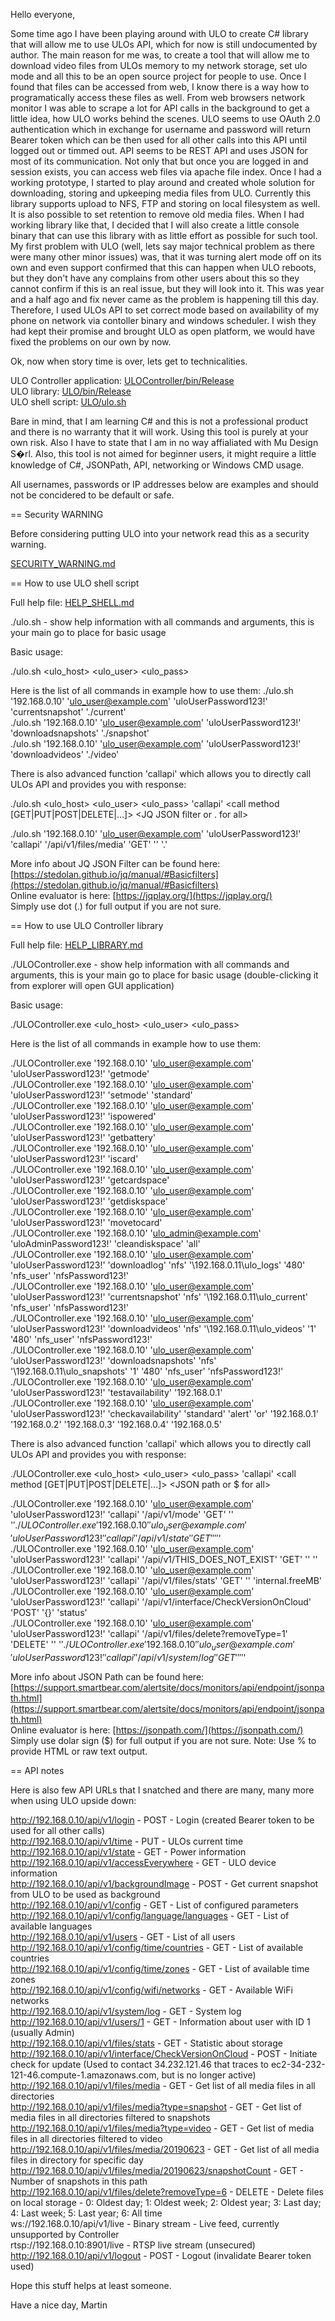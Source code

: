 Hello everyone,

Some time ago I have been playing around with ULO to create C# library that will allow me to use ULOs API, which for now is still undocumented by author. The main reason for me was, to create a tool that will allow me to download video files from ULOs memory to my network storage, set ulo mode and all this to be an open source project for people to use. Once I found that files can be accessed from web, I know there is a way how to programatically access these files as well. From web browsers network monitor I was able to scrape a lot for API calls in the background to get a little idea, how ULO works behind the scenes. ULO seems to use OAuth 2.0 authentication which in exchange for username and password will return Bearer token which can be then used for all other calls into this API until logged out or timmed out. API seems to be REST API and uses JSON for most of its communication. Not only that but once you are logged in and session exists, you can access web files via apache file index. Once I had a working prototype, I started to play around and created whole solution for downloading, storing and upkeeping media files from ULO. Currently this library supports upload to NFS, FTP and storing on local filesystem as well. It is also possible to set retention to remove old media files. When I had working library like that, I decided that I will also create a little console binary that can use this library with as little effort as possible for such tool. My first problem with ULO (well, lets say major technical problem as there were many other minor issues) was, that it was turning alert mode off on its own and even support confirmed that this can happen when ULO reboots, but they don't have any complains from other users about this so they cannot confirm if this is an real issue, but they will look into it. This was year and a half ago and fix never came as the problem is happening till this day. Therefore, I used ULOs API to set correct mode based on availability of my phone on network via contoller binary and windows scheduler. I wish they had kept their promise and brought ULO as open platform, we would have fixed the problems on our own by now.

Ok, now when story time is over, lets get to technicalities.

ULO Controller application: [ULOController/bin/Release](ULOController/bin/Release)  
ULO library: [ULO/bin/Release](ULO/bin/Release)  
ULO shell script: [ULO/ulo.sh](ULO/ulo.sh)  

Bare in mind, that I am learning C# and this is not a professional product and there is no warranty that it will work. Using this tool is purely at your own risk. Also I have to state that I am in no way affialiated with Mu Design S�rl. Also, this tool is not aimed for beginner users, it might require a little knowledge of C#, JSONPath, API, networking or Windows CMD usage.

All usernames, passwords or IP addresses below are examples and should not be concidered to be default or safe.

== Security WARNING

Before considering putting ULO into your network read this as a security warning.

[SECURITY_WARNING.md](SECURITY_WARNING.md)  

== How to use ULO shell script

Full help file: [HELP_SHELL.md](HELP_SHELL.md)  

./ulo.sh - show help information with all commands and arguments, this is your main go to place for basic usage

Basic usage:

./ulo.sh <ulo_host> <ulo_user> <ulo_pass> <action> <arg1> <argN>

Here is the list of all commands in example how to use them:
./ulo.sh '192.168.0.10' 'ulo_user@example.com' 'uloUserPassword123!' 'currentsnapshot' './current'  
./ulo.sh '192.168.0.10' 'ulo_user@example.com' 'uloUserPassword123!' 'downloadsnapshots' './snapshot'  
./ulo.sh '192.168.0.10' 'ulo_user@example.com' 'uloUserPassword123!' 'downloadvideos' './video'  

There is also advanced function 'callapi' which allows you to directly call ULOs API and provides you with response:

./ulo.sh <ulo_host> <ulo_user> <ulo_pass> 'callapi' <API path> <call method [GET|PUT|POST|DELETE|...]> <body this might be needed by API but is undocumented> <JQ JSON filter or . for all>

./ulo.sh '192.168.0.10' 'ulo_user@example.com' 'uloUserPassword123!' 'callapi' '/api/v1/files/media' 'GET' '' '.'

More info about JQ JSON Filter can be found here: [https://stedolan.github.io/jq/manual/#Basicfilters](https://stedolan.github.io/jq/manual/#Basicfilters)  
Online evaluator is here: [https://jqplay.org/](https://jqplay.org/)  
Simply use dot (.) for full output if you are not sure.

== How to use ULO Controller library

Full help file: [HELP_LIBRARY.md](HELP_LIBRARY.md)  

./ULOController.exe - show help information with all commands and arguments, this is your main go to place for basic usage (double-clicking it from explorer will open GUI application)

Basic usage:

./ULOController.exe <ulo_host> <ulo_user> <ulo_pass> <action> <arg1> <argN>

Here is the list of all commands in example how to use them:

./ULOController.exe '192.168.0.10' 'ulo_user@example.com' 'uloUserPassword123!' 'getmode'  
./ULOController.exe '192.168.0.10' 'ulo_user@example.com' 'uloUserPassword123!' 'setmode' 'standard'  
./ULOController.exe '192.168.0.10' 'ulo_user@example.com' 'uloUserPassword123!' 'ispowered'  
./ULOController.exe '192.168.0.10' 'ulo_user@example.com' 'uloUserPassword123!' 'getbattery'  
./ULOController.exe '192.168.0.10' 'ulo_user@example.com' 'uloUserPassword123!' 'iscard'  
./ULOController.exe '192.168.0.10' 'ulo_user@example.com' 'uloUserPassword123!' 'getcardspace'  
./ULOController.exe '192.168.0.10' 'ulo_user@example.com' 'uloUserPassword123!' 'getdiskspace'  
./ULOController.exe '192.168.0.10' 'ulo_user@example.com' 'uloUserPassword123!' 'movetocard'  
./ULOController.exe '192.168.0.10' 'ulo_admin@example.com' 'uloAdminPassword123!' 'cleandiskspace' 'all'  
./ULOController.exe '192.168.0.10' 'ulo_user@example.com' 'uloUserPassword123!' 'downloadlog' 'nfs' '\\192.168.0.11\ulo\_logs' '480' 'nfs_user' 'nfsPassword123!'  
./ULOController.exe '192.168.0.10' 'ulo_user@example.com' 'uloUserPassword123!' 'currentsnapshot' 'nfs' '\\192.168.0.11\ulo\_current' 'nfs_user' 'nfsPassword123!'  
./ULOController.exe '192.168.0.10' 'ulo_user@example.com' 'uloUserPassword123!' 'downloadvideos' 'nfs' '\\192.168.0.11\ulo\_videos' '1' '480' 'nfs_user' 'nfsPassword123!'  
./ULOController.exe '192.168.0.10' 'ulo_user@example.com' 'uloUserPassword123!' 'downloadsnapshots' 'nfs' '\\192.168.0.11\ulo\_snapshots' '1' '480' 'nfs_user' 'nfsPassword123!'  
./ULOController.exe '192.168.0.10' 'ulo_user@example.com' 'uloUserPassword123!' 'testavailability' '192.168.0.1'  
./ULOController.exe '192.168.0.10' 'ulo_user@example.com' 'uloUserPassword123!' 'checkavailability' 'standard' 'alert' 'or' '192.168.0.1' '192.168.0.2' '192.168.0.3' '192.168.0.4' '192.168.0.5'  

There is also advanced function 'callapi' which allows you to directly call ULOs API and provides you with response:

./ULOController.exe <ulo_host> <ulo_user> <ulo_pass> 'callapi' <API path> <call method [GET|PUT|POST|DELETE|...]> <body this might be needed by API but is undocumented> <JSON path or $ for all>

./ULOController.exe '192.168.0.10' 'ulo_user@example.com' 'uloUserPassword123!' 'callapi' '/api/v1/mode' 'GET' '' '$'  
./ULOController.exe '192.168.0.10' 'ulo_user@example.com' 'uloUserPassword123!' 'callapi' '/api/v1/state' 'GET' '' '$'  
./ULOController.exe '192.168.0.10' 'ulo_user@example.com' 'uloUserPassword123!' 'callapi' '/api/v1/THIS_DOES_NOT_EXIST' 'GET' '' ''  
./ULOController.exe '192.168.0.10' 'ulo_user@example.com' 'uloUserPassword123!' 'callapi' '/api/v1/files/stats' 'GET' '' 'internal.freeMB'  
./ULOController.exe '192.168.0.10' 'ulo_user@example.com' 'uloUserPassword123!' 'callapi' '/api/v1/interface/CheckVersionOnCloud' 'POST' '{}' 'status'  
./ULOController.exe '192.168.0.10' 'ulo_user@example.com' 'uloUserPassword123!' 'callapi' '/api/v1/files/delete?removeType=1' 'DELETE' '' '$'  
./ULOController.exe '192.168.0.10' 'ulo_user@example.com' 'uloUserPassword123!' 'callapi' '/api/v1/system/log' 'GET' '' '$'  

More info about JSON Path can be found here: [https://support.smartbear.com/alertsite/docs/monitors/api/endpoint/jsonpath.html](https://support.smartbear.com/alertsite/docs/monitors/api/endpoint/jsonpath.html)  
Online evaluator is here: [https://jsonpath.com/](https://jsonpath.com/)  
Simply use dolar sign ($) for full output if you are not sure.
Note: Use % to provide HTML or raw text output.

== API notes

Here is also few API URLs that I snatched and there are many, many more when using ULO upside down:

http://192.168.0.10/api/v1/login - POST - Login (created Bearer token to be used for all other calls)  
http://192.168.0.10/api/v1/time - PUT - ULOs current time  
http://192.168.0.10/api/v1/state - GET - Power information  
http://192.168.0.10/api/v1/accessEverywhere - GET - ULO device information  
http://192.168.0.10/api/v1/backgroundImage - POST - Get current snapshot from ULO to be used as background  
http://192.168.0.10/api/v1/config - GET - List of configured parameters  
http://192.168.0.10/api/v1/config/language/languages - GET - List of available languages  
http://192.168.0.10/api/v1/users - GET - List of all users  
http://192.168.0.10/api/v1/config/time/countries - GET - List of available countries  
http://192.168.0.10/api/v1/config/time/zones - GET - List of available time zones  
http://192.168.0.10/api/v1/config/wifi/networks - GET - Available WiFi networks  
http://192.168.0.10/api/v1/system/log - GET - System log  
http://192.168.0.10/api/v1/users/1 - GET - Information about user with ID 1 (usually Admin)  
http://192.168.0.10/api/v1/files/stats - GET - Statistic about storage  
http://192.168.0.10/api/v1/interface/CheckVersionOnCloud - POST - Initiate check for update (Used to contact 34.232.121.46 that traces to ec2-34-232-121-46.compute-1.amazonaws.com, but is no longer active)  
http://192.168.0.10/api/v1/files/media - GET - Get list of all media files in all directories  
http://192.168.0.10/api/v1/files/media?type=snapshot - GET - Get list of media files in all directories filtered to snapshots  
http://192.168.0.10/api/v1/files/media?type=video - GET - Get list of media files in all directories filtered to video  
http://192.168.0.10/api/v1/files/media/20190623 - GET - Get list of all media files in directory for specific day  
http://192.168.0.10/api/v1/files/media/20190623/snapshotCount - GET - Number of snapshots in this path  
http://192.168.0.10/api/v1/files/delete?removeType=6 - DELETE - Delete files on local storage - 0: Oldest day; 1: Oldest week; 2: Oldest year; 3: Last day; 4: Last week; 5: Last year; 6: All time  
ws://192.168.0.10/api/v1/live - Binary stream - Live feed, currently unsupported by Controller  
rtsp://192.168.0.10:8901/live - RTSP live stream (unsecured)  
http://192.168.0.10/api/v1/logout - POST - Logout (invalidate Bearer token used)  

Hope this stuff helps at least someone.

Have a nice day,
Martin
